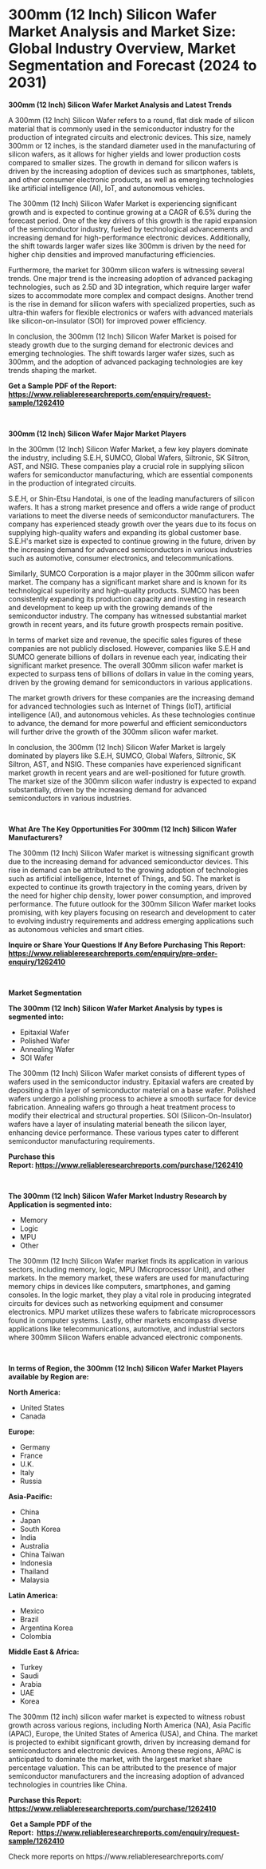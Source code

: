 <p><h1>300mm (12 Inch) Silicon Wafer Market Analysis and Market Size: Global Industry Overview, Market Segmentation and Forecast (2024 to 2031)</h1></p><p><strong>300mm (12 Inch) Silicon Wafer Market Analysis and Latest Trends</strong></p>
<p><p>A 300mm (12 Inch) Silicon Wafer refers to a round, flat disk made of silicon material that is commonly used in the semiconductor industry for the production of integrated circuits and electronic devices. This size, namely 300mm or 12 inches, is the standard diameter used in the manufacturing of silicon wafers, as it allows for higher yields and lower production costs compared to smaller sizes. The growth in demand for silicon wafers is driven by the increasing adoption of devices such as smartphones, tablets, and other consumer electronic products, as well as emerging technologies like artificial intelligence (AI), IoT, and autonomous vehicles.</p><p>The 300mm (12 Inch) Silicon Wafer Market is experiencing significant growth and is expected to continue growing at a CAGR of 6.5% during the forecast period. One of the key drivers of this growth is the rapid expansion of the semiconductor industry, fueled by technological advancements and increasing demand for high-performance electronic devices. Additionally, the shift towards larger wafer sizes like 300mm is driven by the need for higher chip densities and improved manufacturing efficiencies.</p><p>Furthermore, the market for 300mm silicon wafers is witnessing several trends. One major trend is the increasing adoption of advanced packaging technologies, such as 2.5D and 3D integration, which require larger wafer sizes to accommodate more complex and compact designs. Another trend is the rise in demand for silicon wafers with specialized properties, such as ultra-thin wafers for flexible electronics or wafers with advanced materials like silicon-on-insulator (SOI) for improved power efficiency.</p><p>In conclusion, the 300mm (12 Inch) Silicon Wafer Market is poised for steady growth due to the surging demand for electronic devices and emerging technologies. The shift towards larger wafer sizes, such as 300mm, and the adoption of advanced packaging technologies are key trends shaping the market.</p></p>
<p><strong>Get a Sample PDF of the Report:&nbsp; <a href="https://www.reliableresearchreports.com/enquiry/request-sample/1262410">https://www.reliableresearchreports.com/enquiry/request-sample/1262410</a></strong></p>
<p>&nbsp;</p>
<p><strong>300mm (12 Inch) Silicon Wafer Major Market Players</strong></p>
<p><p>In the 300mm (12 Inch) Silicon Wafer Market, a few key players dominate the industry, including S.E.H, SUMCO, Global Wafers, Siltronic, SK Siltron, AST, and NSIG. These companies play a crucial role in supplying silicon wafers for semiconductor manufacturing, which are essential components in the production of integrated circuits.</p><p>S.E.H, or Shin-Etsu Handotai, is one of the leading manufacturers of silicon wafers. It has a strong market presence and offers a wide range of product variations to meet the diverse needs of semiconductor manufacturers. The company has experienced steady growth over the years due to its focus on supplying high-quality wafers and expanding its global customer base. S.E.H's market size is expected to continue growing in the future, driven by the increasing demand for advanced semiconductors in various industries such as automotive, consumer electronics, and telecommunications.</p><p>Similarly, SUMCO Corporation is a major player in the 300mm silicon wafer market. The company has a significant market share and is known for its technological superiority and high-quality products. SUMCO has been consistently expanding its production capacity and investing in research and development to keep up with the growing demands of the semiconductor industry. The company has witnessed substantial market growth in recent years, and its future growth prospects remain positive.</p><p>In terms of market size and revenue, the specific sales figures of these companies are not publicly disclosed. However, companies like S.E.H and SUMCO generate billions of dollars in revenue each year, indicating their significant market presence. The overall 300mm silicon wafer market is expected to surpass tens of billions of dollars in value in the coming years, driven by the growing demand for semiconductors in various applications.</p><p>The market growth drivers for these companies are the increasing demand for advanced technologies such as Internet of Things (IoT), artificial intelligence (AI), and autonomous vehicles. As these technologies continue to advance, the demand for more powerful and efficient semiconductors will further drive the growth of the 300mm silicon wafer market.</p><p>In conclusion, the 300mm (12 Inch) Silicon Wafer Market is largely dominated by players like S.E.H, SUMCO, Global Wafers, Siltronic, SK Siltron, AST, and NSIG. These companies have experienced significant market growth in recent years and are well-positioned for future growth. The market size of the 300mm silicon wafer industry is expected to expand substantially, driven by the increasing demand for advanced semiconductors in various industries.</p></p>
<p>&nbsp;</p>
<p><strong>What Are The Key Opportunities For 300mm (12 Inch) Silicon Wafer Manufacturers?</strong></p>
<p><p>The 300mm (12 Inch) Silicon Wafer market is witnessing significant growth due to the increasing demand for advanced semiconductor devices. This rise in demand can be attributed to the growing adoption of technologies such as artificial intelligence, Internet of Things, and 5G. The market is expected to continue its growth trajectory in the coming years, driven by the need for higher chip density, lower power consumption, and improved performance. The future outlook for the 300mm Silicon Wafer market looks promising, with key players focusing on research and development to cater to evolving industry requirements and address emerging applications such as autonomous vehicles and smart cities.</p></p>
<p><strong>Inquire or Share Your Questions If Any Before Purchasing This Report: <a href="https://www.reliableresearchreports.com/enquiry/pre-order-enquiry/1262410">https://www.reliableresearchreports.com/enquiry/pre-order-enquiry/1262410</a></strong></p>
<p>&nbsp;</p>
<p><strong>Market Segmentation</strong></p>
<p><strong>The 300mm (12 Inch) Silicon Wafer Market Analysis by types is segmented into:</strong></p>
<p><ul><li>Epitaxial Wafer</li><li>Polished Wafer</li><li>Annealing Wafer</li><li>SOI Wafer</li></ul></p>
<p><p>The 300mm (12 Inch) Silicon Wafer market consists of different types of wafers used in the semiconductor industry. Epitaxial wafers are created by depositing a thin layer of semiconductor material on a base wafer. Polished wafers undergo a polishing process to achieve a smooth surface for device fabrication. Annealing wafers go through a heat treatment process to modify their electrical and structural properties. SOI (Silicon-On-Insulator) wafers have a layer of insulating material beneath the silicon layer, enhancing device performance. These various types cater to different semiconductor manufacturing requirements.</p></p>
<p><strong>Purchase this Report:&nbsp;<a href="https://www.reliableresearchreports.com/purchase/1262410">https://www.reliableresearchreports.com/purchase/1262410</a></strong></p>
<p>&nbsp;</p>
<p><strong>The 300mm (12 Inch) Silicon Wafer Market Industry Research by Application is segmented into:</strong></p>
<p><ul><li>Memory</li><li>Logic</li><li>MPU</li><li>Other</li></ul></p>
<p><p>The 300mm (12 Inch) Silicon Wafer market finds its application in various sectors, including memory, logic, MPU (Microprocessor Unit), and other markets. In the memory market, these wafers are used for manufacturing memory chips in devices like computers, smartphones, and gaming consoles. In the logic market, they play a vital role in producing integrated circuits for devices such as networking equipment and consumer electronics. MPU market utilizes these wafers to fabricate microprocessors found in computer systems. Lastly, other markets encompass diverse applications like telecommunications, automotive, and industrial sectors where 300mm Silicon Wafers enable advanced electronic components.</p></p>
<p>&nbsp;</p>
<p><strong>In terms of Region, the 300mm (12 Inch) Silicon Wafer Market Players available by Region are:</strong></p>
<p>
    <p> <strong> North America: </strong>
        <ul>
            <li>United States</li>
            <li>Canada</li>
        </ul>
        </p> 
    <p> <strong> Europe: </strong>
        <ul>
            <li>Germany</li>
            <li>France</li>
            <li>U.K.</li>
            <li>Italy</li>
            <li>Russia</li>
        </ul>
        </p> 
    <p> <strong> Asia-Pacific: </strong>
        <ul>
            <li>China</li>
            <li>Japan</li>
            <li>South Korea</li>
            <li>India</li>
            <li>Australia</li>
            <li>China Taiwan</li>
            <li>Indonesia</li>
            <li>Thailand</li>
            <li>Malaysia</li>
        </ul>
        </p> 
    <p> <strong> Latin America: </strong>
        <ul>
            <li>Mexico</li>
            <li>Brazil</li>
            <li>Argentina Korea</li>
            <li>Colombia</li>
        </ul>
        </p> 
    <p> <strong> Middle East & Africa: </strong>
        <ul>
            <li>Turkey</li>
            <li>Saudi</li>
            <li>Arabia</li>
            <li>UAE</li>
            <li>Korea</li>
        </ul>
    </p>
    </p>
<p><p>The 300mm (12 inch) silicon wafer market is expected to witness robust growth across various regions, including North America (NA), Asia Pacific (APAC), Europe, the United States of America (USA), and China. The market is projected to exhibit significant growth, driven by increasing demand for semiconductors and electronic devices. Among these regions, APAC is anticipated to dominate the market, with the largest market share percentage valuation. This can be attributed to the presence of major semiconductor manufacturers and the increasing adoption of advanced technologies in countries like China.</p></p>
<p><strong>Purchase this Report: <a href="https://www.reliableresearchreports.com/purchase/1262410">https://www.reliableresearchreports.com/purchase/1262410</a></strong></p>
<p>&nbsp;<strong>Get a Sample PDF of the Report:&nbsp;&nbsp;<a href="https://www.reliableresearchreports.com/enquiry/request-sample/1262410">https://www.reliableresearchreports.com/enquiry/request-sample/1262410</a></strong></p>
<p><strong></strong></p>
<p>Check more reports on https://www.reliableresearchreports.com/</p>